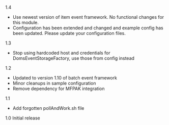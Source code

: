 1.4
* Use newest version of item event framework. No functional changes for this module.
* Configuration has been extended and changed and example config has been updated. Please update your configuration files.

1.3
* Stop using hardcoded host and credentials for DomsEventStorageFactory, use those from config instead

1.2
* Updated to version 1.10 of batch event framework
* Minor cleanups in sample configuration
* Remove dependency for MFPAK integration

1.1
* Add forgotten pollAndWork.sh file

1.0
Initial release
